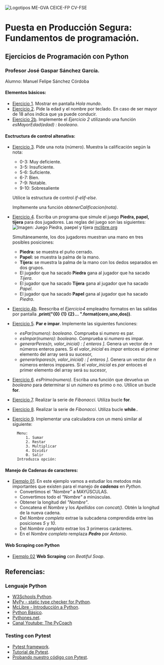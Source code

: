 ![Logotipos ME-GVA CEICE-FP CV-FSE](/imagenes/Logotipos.png)
# Puesta en Producción Segura: Fundamentos de programación.
## Ejercicios de Programación con Python
### Profesor José Gaspar Sánchez García.
Alumno: Manuel Felipe Sánchez Córdoba

#### Elementos básicos:
* [Ejercicio 1](ejercicio1.py). Mostrar en pantalla *Hola mundo*.
* [Ejercicio 2](ejercicio2.py). Pide la edad y el nombre por teclado. En caso de ser mayor de 18 años indica que ya puede conducir.
* [Ejercicio 2b](ejercicio2b.py). Implemente el *Ejercicio 2* utilizando una función *esMayorEdad(edad) : booleano*.
#### Esctructura de control altenativa:
* [Ejercicio 3](ejercicio3.py). Pide una nota (número). Muestra la calificación según la nota:
    - 0-3: Muy deficiente.
    - 3-5: Insuficiente.
    - 5-6: Suficiente.
    - 6-7: Bien.
    - 7-9: Notable.
    - 9-10: Sobresaliente
    
    Utilice la estructura de control *if-elif-else*.

    Impltemente una función *obtenerCalificacion(nota)*.
* [Ejercicio 4](ejercicio4.py). Escriba un programa que simule el juego **Piedra, papel, tijera** para dos jugadores. Las reglas del juego son las siguientes: 
![Imagen: Juego Piedra, paepel y tijera](https://www.mclibre.org/consultar/python/img/ejercicios/minijuegos/piedra-papel-tijera.svg) 
[mclibre.org](https://www.mclibre.org/consultar/python/img/ejercicios/minijuegos/piedra-papel-tijera.svg)

    Simultáneamente, los dos jugadores muestran una mano en tres posibles posiciones:
    - **Piedra:** se muestra el puño cerrado.
    - **Papel:** se muestra la palma de la mano.
    - **Tijera:** se muestra la palma de la mano con los dedos separados en dos grupos.
    - El jugador que ha sacado **Piedra** gana al jugador que ha sacado *Tijera*.
    - El jugador que ha sacado **Tijera** gana al jugador que ha sacado *Papel*.
    - El jugador que ha sacado **Papel** gana al jugador que ha sacado *Piedra*.

* [Ejercicio 4b](ejercicio4b.py). Reescriba el *Ejercicio4* empleadno formatos en las salidas por pantalla ,**print("{0} {1} {2}... ".format(cero,uno,dos))**.
* [Ejercicio 5](ejercicio5.py). **Par e impar**. Implemente las siguientes funciones:
    - *esPar(numero): booleano*. Comprueba si *numero* es par.
    - *esImpar(numero): booleano*. Comprueba si *numero* es impar.
    - *generarPeres(n, valor_inicial) : [ enteros ]*. Genera un vector de *n* números enteros pares. Si el *valor_inicial* es *impar* entoces el primer elemento del array será su sucesor,
    - *generarInpares(n, valor_inicial) : [ enteros ]*. Genera un vector de *n* números enteros imppares. Si el *valor_inicial* es *par* entoces el primer elemento del array será su sucesor,
* [Ejercicio 6](ejercicio6.py). *esPrimo(numero)*. Escriba una función que devuelva un *booleano* para determinar si un *número* es primo o no. Utilice un bucle **for**. 
* [Ejercicio 7](ejercicio7.py). Realizar la serie de *Fibonacci*. Utiliza bucle **for**.
* [Ejercicio 8](ejercicio8.py). Realizar la serie de *Fibonacci*. Utiliza bucle **while**..
* [Ejercicio 9](ejercicio9.py). Implementar una calculadora con un menú similar al siguiente:

        Menu:
            1. Sumar
            2. Restar
            3. Multiplicar
            4. Dividir
            0. Salir
        Introduzca opción:
#### Manejo de Cadenas de caracteres:
* [Ejemplo 01](ejemplo01.py). En este ejemplo vamos a estudiar los metodos más importantes que existen para el manejo de ***cadenas*** en *Python*.
    - Convertimos el *"Nombre"* a MAYÚSCULAS.
    - Convertimos todo el *"Nombre"* a minúsculas.
    - Obtener la longitud del *"Nombre"*.
    - Concatena el *Nombre* y los *Apellidos* con *concat()*. Obtén la longitud de la nueva cadena.
    - Del *Nombre completo* extrae la subcadena comprendida entre las posiciones *5* y *10*.
    - Del *Nombre completo* extrae los 3 primeros carácteres.
    - En el *Nombre completo* remplaza ***Pedro*** por *Antonio*. 
#### Web Scraping con Python
* [Ejemplo 02](ejemplo02.py) **Web Scraping** con *Beatiful Soap*.

## Referencias:
### Lenguaje Python
- [W3Schools Python](https://www.w3schools.com/python/).
- [MyPy - static type checker for Python](http://mypy-lang.org/).
- [McLibre - Introducción a Python](https://www.mclibre.org/consultar/python/index.html).
- [Python Básico](https://entrenamiento-python-basico.readthedocs.io/es/3.7/index.html).
- [Pythones.net](https://pythones.net/funcion-print-y-hola-mundo/).
- [Canal Youtube: The PyCoach](https://www.youtube.com/@thepycoach)

### Testing con Pytest
- [Pytest framework](https://docs.pytest.org/).
- [Tutorial de Pytest](https://misovirtual.virtual.uniandes.edu.co/codelabs/tutorial-PyTest/index.html).
- [Probando nuestro código con Pytest](https://old.tacosdedatos.com/pruebas-unitarias-pytest).

